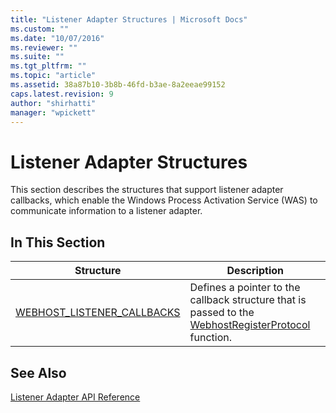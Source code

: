 ```yaml
---
title: "Listener Adapter Structures | Microsoft Docs"
ms.custom: ""
ms.date: "10/07/2016"
ms.reviewer: ""
ms.suite: ""
ms.tgt_pltfrm: ""
ms.topic: "article"
ms.assetid: 38a87b10-3b8b-46fd-b3ae-8a2eeae99152
caps.latest.revision: 9
author: "shirhatti"
manager: "wpickett"
---
```

# Listener Adapter Structures
This section describes the structures that support listener adapter callbacks, which enable the Windows Process Activation Service (WAS) to communicate information to a listener adapter.  
  
## In This Section  
  
|Structure|Description|  
|---------------|-----------------|  
|[WEBHOST_LISTENER_CALLBACKS](../../web-development-reference\native-code-api-reference/webhost-listener-callbacks-structure.md)|Defines a pointer to the callback structure that is passed to the [WebhostRegisterProtocol](../../web-development-reference\native-code-api-reference/webhostregisterprotocol-function.md) function.|  
  
## See Also  
 [Listener Adapter API Reference](../../web-development-reference\native-code-api-reference/listener-adapter-api-reference.md)
